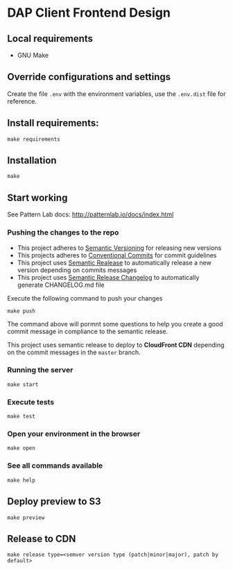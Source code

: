 # DAP Client Frontend Design

## Local requirements

-   GNU Make

## Override configurations and settings

Create the file `.env` with the environment variables, use the `.env.dist` file for reference.  

## Install requirements:

`make requirements`

## Installation

`make`

## Start working

See Pattern Lab docs: <http://patternlab.io/docs/index.html>

### Pushing the changes to the repo

- This project adheres to [Semantic Versioning](https://semver.org/spec/v2.0.0.html) for releasing new versions
- This projects adheres to [Conventional Commits](https://conventionalcommits.org) for commit guidelines
- This project uses [Semantic Realease](https://semantic-release.gitbook.io/semantic-release) to automatically release a new version depending on commits messages
- This project uses [Semantic Release Changelog](https://github.com/semantic-release/changelog) to automatically generate CHANGELOG.md file
  
Execute the following command to push your changes

`make push`

The command above will pormnt some questions to help you create a good commit message in compliance to the semantic release. 

This project uses semantic release to deploy to **CloudFront CDN** depending on the commit messages in the `master` branch.

### Running the server

`make start`

### Execute tests

`make test`

### Open your environment in the browser

`make open`

### See all commands available

`make help`

## Deploy preview to S3

`make preview`

## Release to CDN

`make release type=<semver version type (patch|minor|major), patch by default>`
